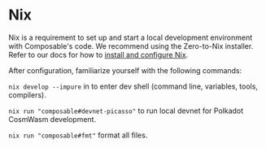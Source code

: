 # Nix

Nix is a requirement to set up and start a local development environment with Composable's code. We recommend using the Zero-to-Nix installer. Refer to our docs for how to [install and configure Nix](./nix/install).

After configuration, familiarize yourself with the following commands:

`nix develop --impure` in to enter dev shell (command line, variables, tools, compilers).

`nix run "composable#devnet-picasso"` to run local devnet for Polkadot CosmWasm development.

`nix run "composable#fmt"` format all files.

